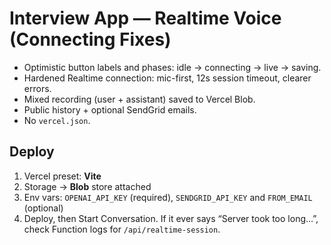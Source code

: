 # Interview App — Realtime Voice (Connecting Fixes)
- Optimistic button labels and phases: idle → connecting → live → saving.
- Hardened Realtime connection: mic-first, 12s session timeout, clearer errors.
- Mixed recording (user + assistant) saved to Vercel Blob.
- Public history + optional SendGrid emails.
- No `vercel.json`.

## Deploy
1) Vercel preset: **Vite**
2) Storage → **Blob** store attached
3) Env vars: `OPENAI_API_KEY` (required), `SENDGRID_API_KEY` and `FROM_EMAIL` (optional)
4) Deploy, then Start Conversation. If it ever says “Server took too long…”, check Function logs for `/api/realtime-session`.

